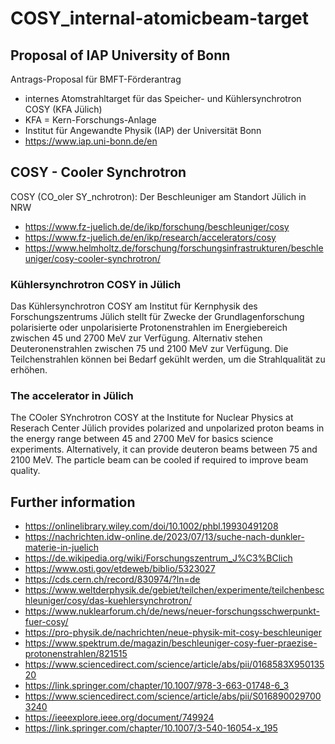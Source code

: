 # COSY_internal-atomicbeam-target

## Proposal of IAP University of Bonn 
Antrags-Proposal für BMFT-Förderantrag 
- internes Atomstrahltarget für das Speicher- und Kühlersynchrotron COSY (KFA Jülich)
- KFA = Kern-Forschungs-Anlage
- Institut für Angewandte Physik (IAP) der Universität Bonn
- https://www.iap.uni-bonn.de/en

## COSY - Cooler Synchrotron
COSY (CO_oler SY_nchrotron): Der Beschleuniger am Standort Jülich in NRW
- https://www.fz-juelich.de/de/ikp/forschung/beschleuniger/cosy
- https://www.fz-juelich.de/en/ikp/research/accelerators/cosy
- https://www.helmholtz.de/forschung/forschungsinfrastrukturen/beschleuniger/cosy-cooler-synchrotron/

### Kühlersynchrotron COSY in Jülich
Das Kühlersynchrotron COSY am Institut für Kernphysik des Forschungszentrums Jülich stellt für Zwecke der Grundlagenforschung polarisierte 
oder unpolarisierte Protonenstrahlen im Energiebereich zwischen 45 und 2700 MeV zur Verfügung. Alternativ stehen Deuteronenstrahlen zwischen
75 und 2100 MeV zur Verfügung. Die Teilchenstrahlen können bei Bedarf gekühlt werden, um die Strahlqualität zu erhöhen.

### The accelerator in Jülich
The COoler SYnchrotron COSY at the Institute for Nuclear Physics at Reserach Center Jülich provides polarized and unpolarized proton beams
in the energy range between 45 and 2700 MeV for basics science experiments. Alternatively, it can provide deuteron beams between 75 and 
2100 MeV. The particle beam can be cooled if required to improve beam quality.

## Further information
- https://onlinelibrary.wiley.com/doi/10.1002/phbl.19930491208
- https://nachrichten.idw-online.de/2023/07/13/suche-nach-dunkler-materie-in-juelich
- https://de.wikipedia.org/wiki/Forschungszentrum_J%C3%BClich
- https://www.osti.gov/etdeweb/biblio/5323027
- https://cds.cern.ch/record/830974/?ln=de
- https://www.weltderphysik.de/gebiet/teilchen/experimente/teilchenbeschleuniger/cosy/das-kuehlersynchrotron/
- https://www.nuklearforum.ch/de/news/neuer-forschungsschwerpunkt-fuer-cosy/
- https://pro-physik.de/nachrichten/neue-physik-mit-cosy-beschleuniger
- https://www.spektrum.de/magazin/beschleuniger-cosy-fuer-praezise-protonenstrahlen/821515
- https://www.sciencedirect.com/science/article/abs/pii/0168583X95013520
- https://link.springer.com/chapter/10.1007/978-3-663-01748-6_3
- https://www.sciencedirect.com/science/article/abs/pii/S0168900297003240
- https://ieeexplore.ieee.org/document/749924
- https://link.springer.com/chapter/10.1007/3-540-16054-x_195
  
